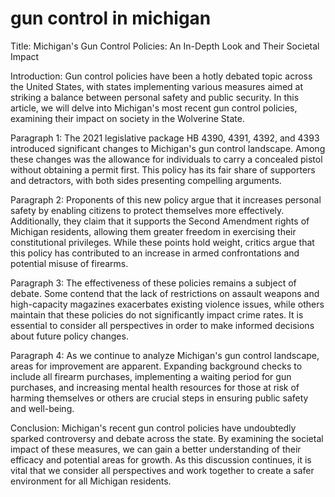 # gun control in michigan

Title: Michigan's Gun Control Policies: An In-Depth Look and Their Societal Impact

Introduction: Gun control policies have been a hotly debated topic across the United States, with states implementing various measures aimed at striking a balance between personal safety and public security. In this article, we will delve into Michigan's most recent gun control policies, examining their impact on society in the Wolverine State.

Paragraph 1: The 2021 legislative package HB 4390, 4391, 4392, and 4393 introduced significant changes to Michigan's gun control landscape. Among these changes was the allowance for individuals to carry a concealed pistol without obtaining a permit first. This policy has its fair share of supporters and detractors, with both sides presenting compelling arguments.

Paragraph 2: Proponents of this new policy argue that it increases personal safety by enabling citizens to protect themselves more effectively. Additionally, they claim that it supports the Second Amendment rights of Michigan residents, allowing them greater freedom in exercising their constitutional privileges. While these points hold weight, critics argue that this policy has contributed to an increase in armed confrontations and potential misuse of firearms.

Paragraph 3: The effectiveness of these policies remains a subject of debate. Some contend that the lack of restrictions on assault weapons and high-capacity magazines exacerbates existing violence issues, while others maintain that these policies do not significantly impact crime rates. It is essential to consider all perspectives in order to make informed decisions about future policy changes.

Paragraph 4: As we continue to analyze Michigan's gun control landscape, areas for improvement are apparent. Expanding background checks to include all firearm purchases, implementing a waiting period for gun purchases, and increasing mental health resources for those at risk of harming themselves or others are crucial steps in ensuring public safety and well-being.

Conclusion: Michigan's recent gun control policies have undoubtedly sparked controversy and debate across the state. By examining the societal impact of these measures, we can gain a better understanding of their efficacy and potential areas for growth. As this discussion continues, it is vital that we consider all perspectives and work together to create a safer environment for all Michigan residents.